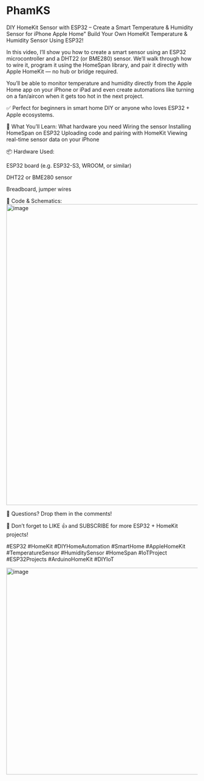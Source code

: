 # PhamKS
DIY HomeKit Sensor with ESP32 – Create a Smart Temperature &amp; Humidity Sensor for iPhone Apple Home"
Build Your Own HomeKit Temperature & Humidity Sensor Using ESP32!

In this video, I’ll show you how to create a smart sensor using an ESP32 microcontroller and a DHT22 (or BME280) sensor. We’ll walk through how to wire it, program it using the HomeSpan library, and pair it directly with Apple HomeKit — no hub or bridge required.

You’ll be able to monitor temperature and humidity directly from the Apple Home app on your iPhone or iPad and even create automations like turning on a fan/aircon when it gets too hot in the next project.

✅ Perfect for beginners in smart home DIY or anyone who loves ESP32 + Apple ecosystems.

🔧 What You’ll Learn:
What hardware you need
Wiring the sensor
Installing HomeSpan on ESP32
Uploading code and pairing with HomeKit
Viewing real-time sensor data on your iPhone

📦 Hardware Used:

ESP32 board (e.g. ESP32-S3, WROOM, or similar)

DHT22 or BME280 sensor

Breadboard, jumper wires

📲 Code & Schematics:
<img width="1122" height="793" alt="image" src="https://github.com/user-attachments/assets/daa17703-bb8e-4a84-90ee-9ab62f1e0637" />

💬 Questions? Drop them in the comments!

🔔 Don’t forget to LIKE 👍 and SUBSCRIBE for more ESP32 + HomeKit projects!

#ESP32 #HomeKit #DIYHomeAutomation #SmartHome #AppleHomeKit #TemperatureSensor #HumiditySensor #HomeSpan #IoTProject #ESP32Projects #ArduinoHomeKit #DIYIoT

<img width="626" height="545" alt="image" src="https://github.com/user-attachments/assets/533c2723-e65b-4e8f-801b-e25359043386" />
